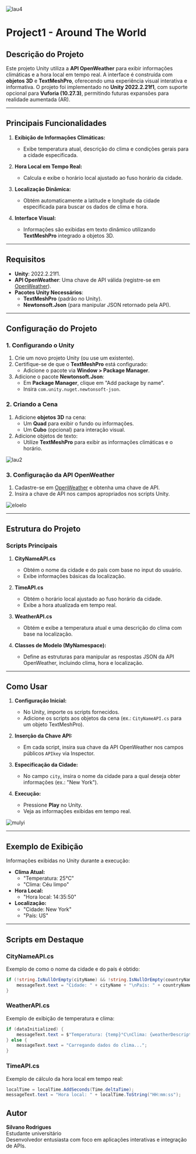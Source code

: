 
![lau4](https://github.com/user-attachments/assets/bc55189c-aa4a-494a-940b-159a36543c9d)

# Project1 - Around The World

## Descrição do Projeto
Este projeto Unity utiliza a **API OpenWeather** para exibir informações climáticas e a hora local em tempo real. A interface é construída com **objetos 3D** e **TextMeshPro**, oferecendo uma experiência visual interativa e informativa. O projeto foi implementado no **Unity 2022.2.21f1**, com suporte opcional para **Vuforia (10.27.3)**, permitindo futuras expansões para realidade aumentada (AR).

---

## Principais Funcionalidades
1. **Exibição de Informações Climáticas:**
   - Exibe temperatura atual, descrição do clima e condições gerais para a cidade especificada.
   
2. **Hora Local em Tempo Real:**
   - Calcula e exibe o horário local ajustado ao fuso horário da cidade.

3. **Localização Dinâmica:**
   - Obtém automaticamente a latitude e longitude da cidade especificada para buscar os dados de clima e hora.

4. **Interface Visual:**
   - Informações são exibidas em texto dinâmico utilizando **TextMeshPro** integrado a objetos 3D.

---
## Requisitos
- **Unity**: 2022.2.21f1.
- **API OpenWeather**: Uma chave de API válida (registre-se em [OpenWeather](https://openweathermap.org/)).
- **Pacotes Unity Necessários**:
  - **TextMeshPro** (padrão no Unity).
  - **Newtonsoft.Json** (para manipular JSON retornado pela API).

---

## Configuração do Projeto

### **1. Configurando o Unity**
1. Crie um novo projeto Unity (ou use um existente).
2. Certifique-se de que o **TextMeshPro** está configurado:
   - Adicione o pacote via **Window > Package Manager**.
3. Adicione o pacote **Newtonsoft.Json**:
   - Em **Package Manager**, clique em "Add package by name".
   - Insira `com.unity.nuget.newtonsoft-json`.

### **2. Criando a Cena**
1. Adicione **objetos 3D** na cena:
   - Um **Quad** para exibir o fundo ou informações.
   - Um **Cubo** (opcional) para interação visual.
2. Adicione objetos de texto:
   - Utilize **TextMeshPro** para exibir as informações climáticas e o horário.
     
![lau2](https://github.com/user-attachments/assets/4cf0278e-8a6f-4422-b97d-55c51bd8f696)

### **3. Configuração da API OpenWeather**
1. Cadastre-se em [OpenWeather](https://openweathermap.org/) e obtenha uma chave de API.
2. Insira a chave de API nos campos apropriados nos scripts Unity.

![eloelo](https://github.com/user-attachments/assets/8ad42192-31ee-49e5-b55f-cf1bba520122)

---

## Estrutura do Projeto

### **Scripts Principais**
1. **CityNameAPI.cs**
   - Obtém o nome da cidade e do país com base no input do usuário.
   - Exibe informações básicas da localização.

2. **TimeAPI.cs**
   - Obtém o horário local ajustado ao fuso horário da cidade.
   - Exibe a hora atualizada em tempo real.

3. **WeatherAPI.cs**
   - Obtém e exibe a temperatura atual e uma descrição do clima com base na localização.

4. **Classes de Modelo (MyNamespace):**
   - Define as estruturas para manipular as respostas JSON da API OpenWeather, incluindo clima, hora e localização.

---

## Como Usar
1. **Configuração Inicial:**
   - No Unity, importe os scripts fornecidos.
   - Adicione os scripts aos objetos da cena (ex.: `CityNameAPI.cs` para um objeto TextMeshPro).

2. **Inserção da Chave API:**
   - Em cada script, insira sua chave da API OpenWeather nos campos públicos `APIkey` via Inspector.

3. **Especificação da Cidade:**
   - No campo `city`, insira o nome da cidade para a qual deseja obter informações (ex.: "New York").

4. **Execução:**
   - Pressione **Play** no Unity.
   - Veja as informações exibidas em tempo real.
  
![mulyi](https://github.com/user-attachments/assets/9ccc374f-b9f8-428f-829a-d2bfb50cba7e)

---

## Exemplo de Exibição
Informações exibidas no Unity durante a execução:
- **Clima Atual:**
  - "Temperatura: 25°C"
  - "Clima: Céu limpo"
- **Hora Local:**
  - "Hora local: 14:35:50"
- **Localização:**
  - "Cidade: New York"
  - "País: US"

---

## Scripts em Destaque
### **CityNameAPI.cs**
Exemplo de como o nome da cidade e do país é obtido:
```csharp
if (!string.IsNullOrEmpty(cityName) && !string.IsNullOrEmpty(countryName)) {
    messageText.text = "Cidade: " + cityName + "\nPaís: " + countryName;
}
````
### **WeatherAPI.cs**
Exemplo de exibição de temperatura e clima:
```csharp
if (dataInitialized) {
    messageText.text = $"Temperatura: {temp}°C\nClima: {weatherDescription}";
} else {
    messageText.text = "Carregando dados do clima...";
}
```
### **TimeAPI.cs**
Exemplo de cálculo da hora local em tempo real:
```csharp
localTime = localTime.AddSeconds(Time.deltaTime);
messageText.text = "Hora local: " + localTime.ToString("HH:mm:ss");
```
## Autor
**Silvano Rodrigues**  
Estudante universitário  
Desenvolvedor entusiasta com foco em aplicações interativas e integração de APIs.


